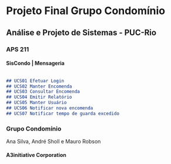 # Projeto Final Grupo Condomínio

## Análise e Projeto de Sistemas - PUC-Rio

### APS 211 

#### SisCondo | Mensageria

```markdown

## UCS01 Efetuar Login
## UCS02 Manter Encomenda
## UCS03 Consultar Encomenda
## UCS04 Emitir Relatório
## UCS05 Manter Usuário
## UCS06 Notificar nova encomenda
## UCS07 Notificar tempo de guarda excedido

```

### Grupo Condomínio

Ana Silva, André Sholl e Mauro Robson

#### A3initiative Corporation
